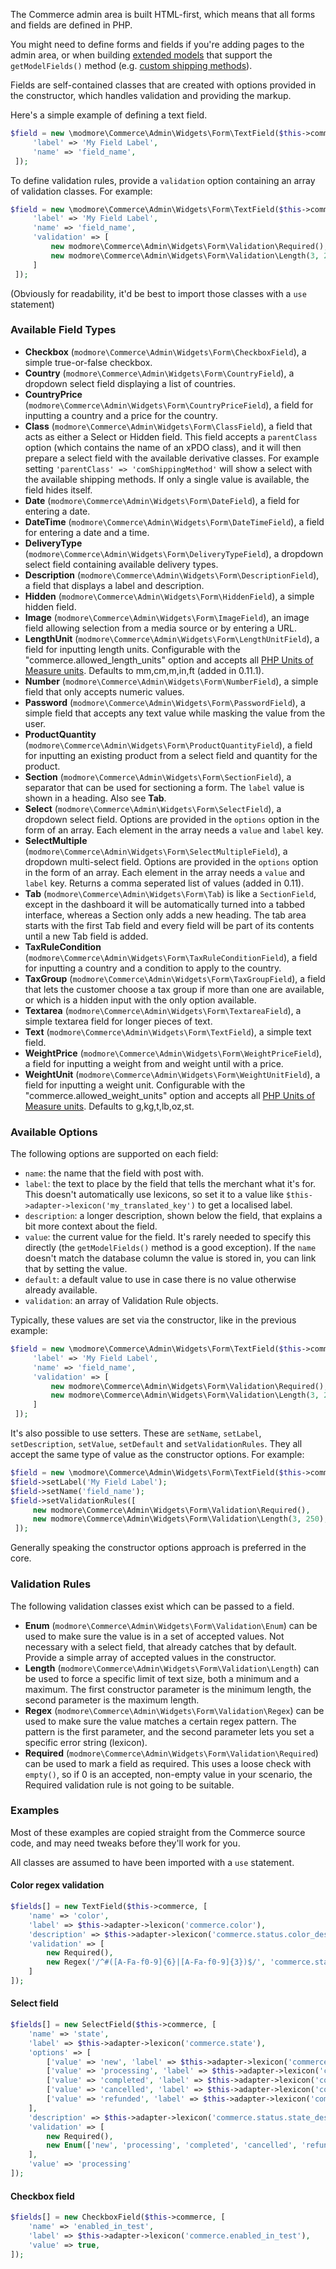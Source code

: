 The Commerce admin area is built HTML-first, which means that all forms and fields are defined in PHP.

You might need to define forms and fields if you're adding pages to the admin area, or when building [extended models](../Extended_Models) that support the `getModelFields()` method (e.g. [custom shipping methods](../Custom_Shipping_Methods)).

Fields are self-contained classes that are created with options provided in the constructor, which handles validation and providing the markup. 

Here's a simple example of defining a text field. 

````php
$field = new \modmore\Commerce\Admin\Widgets\Form\TextField($this->commerce, [
     'label' => 'My Field Label',
     'name' => 'field_name',
 ]);
````

To define validation rules, provide a `validation` option containing an array of validation classes. For example:


````php
$field = new \modmore\Commerce\Admin\Widgets\Form\TextField($this->commerce, [
     'label' => 'My Field Label',
     'name' => 'field_name',
     'validation' => [
         new modmore\Commerce\Admin\Widgets\Form\Validation\Required(),
         new modmore\Commerce\Admin\Widgets\Form\Validation\Length(3, 250),
     ]
 ]);
````

(Obviously for readability, it'd be best to import those classes with a `use` statement)

### Available Field Types

- **Checkbox** (`modmore\Commerce\Admin\Widgets\Form\CheckboxField`), a simple true-or-false checkbox. 
- **Country** (`modmore\Commerce\Admin\Widgets\Form\CountryField`), a dropdown select field displaying a list of countries.
- **CountryPrice** (`modmore\Commerce\Admin\Widgets\Form\CountryPriceField`), a field for inputting a country and a price for the country.
- **Class** (`modmore\Commerce\Admin\Widgets\Form\ClassField`), a field that acts as either a Select or Hidden field. This field accepts a `parentClass` option (which contains the name of an xPDO class), and it will then prepare a select field with the available derivative classes. For example setting `'parentClass' => 'comShippingMethod'` will show a select with the available shipping methods. If only a single value is available, the field hides itself.
- **Date** (`modmore\Commerce\Admin\Widgets\Form\DateField`), a field for entering a date.
- **DateTime** (`modmore\Commerce\Admin\Widgets\Form\DateTimeField`), a field for entering a date and a time.
- **DeliveryType** (`modmore\Commerce\Admin\Widgets\Form\DeliveryTypeField`), a dropdown select field containing available delivery types.
- **Description** (`modmore\Commerce\Admin\Widgets\Form\DescriptionField`), a field that displays a label and description.
- **Hidden** (`modmore\Commerce\Admin\Widgets\Form\HiddenField`), a simple hidden field.
- **Image** (`modmore\Commerce\Admin\Widgets\Form\ImageField`), an image field allowing selection from a media source or by entering a URL.
- **LengthUnit** (`modmore\Commerce\Admin\Widgets\Form\LengthUnitField`), a field for inputting length units. Configurable with the "commerce.allowed_length_units" option and accepts all [PHP Units of Measure units](https://github.com/PhpUnitsOfMeasure/php-units-of-measure/blob/master/source/PhysicalQuantity/Length.php). Defaults to mm,cm,m,in,ft (added in 0.11.1).
- **Number** (`modmore\Commerce\Admin\Widgets\Form\NumberField`), a simple field that only accepts numeric values. 
- **Password** (`modmore\Commerce\Admin\Widgets\Form\PasswordField`), a simple field that accepts any text value while masking the value from the user.
- **ProductQuantity** (`modmore\Commerce\Admin\Widgets\Form\ProductQuantityField`), a field for inputting an existing product from a select field and quantity for the product.
- **Section** (`modmore\Commerce\Admin\Widgets\Form\SectionField`), a separator that can be used for sectioning a form. The `label` value is shown in a heading. Also see **Tab**.
- **Select** (`modmore\Commerce\Admin\Widgets\Form\SelectField`), a dropdown select field. Options are provided in the `options` option in the form of an array. Each element in the array needs a `value` and `label` key.
- **SelectMultiple** (`modmore\Commerce\Admin\Widgets\Form\SelectMultipleField`), a dropdown multi-select field. Options are provided in the `options` option in the form of an array. Each element in the array needs a `value` and `label` key. Returns a comma seperated list of values (added in 0.11).
- **Tab** (`modmore\Commerce\Admin\Widgets\Form\Tab`) is like a `SectionField`, except in the dashboard it will be automatically turned into a tabbed interface, whereas a Section only adds a new heading. The tab area starts with the first Tab field and every field will be part of its contents until a new Tab field is added.  
- **TaxRuleCondition** (`modmore\Commerce\Admin\Widgets\Form\TaxRuleConditionField`), a field for inputting a country and a condition to apply to the country.
- **TaxGroup** (`modmore\Commerce\Admin\Widgets\Form\TaxGroupField`), a field that lets the customer choose a tax group if more than one are available, or which is a hidden input with the only option available.
- **Textarea** (`modmore\Commerce\Admin\Widgets\Form\TextareaField`), a simple textarea field for longer pieces of text.
- **Text** (`modmore\Commerce\Admin\Widgets\Form\TextField`), a simple text field.
- **WeightPrice** (`modmore\Commerce\Admin\Widgets\Form\WeightPriceField`), a field for inputting a weight from and weight until with a price.
- **WeightUnit** (`modmore\Commerce\Admin\Widgets\Form\WeightUnitField`), a field for inputting a weight unit. Configurable with the "commerce.allowed_weight_units" option and accepts all [PHP Units of Measure units](https://github.com/PhpUnitsOfMeasure/php-units-of-measure/blob/master/source/PhysicalQuantity/Mass.php). Defaults to g,kg,t,lb,oz,st.

### Available Options

The following options are supported on each field:

- `name`: the name that the field with post with.
- `label`: the text to place by the field that tells the merchant what it's for. This doesn't automatically use lexicons, so set it to a value like `$this->adapter->lexicon('my_translated_key')` to get a localised label.
- `description`: a longer description, shown below the field, that explains a bit more context about the field.
- `value`: the current value for the field. It's rarely needed to specify this directly (the `getModelFields()` method is a good exception). If the `name` doesn't match the database column the value is stored in, you can link that by setting the value. 
- `default`: a default value to use in case there is no value otherwise already available.
- `validation`: an array of Validation Rule objects. 

Typically, these values are set via the constructor, like in the previous example:


````php
$field = new \modmore\Commerce\Admin\Widgets\Form\TextField($this->commerce, [
     'label' => 'My Field Label',
     'name' => 'field_name',
     'validation' => [
         new modmore\Commerce\Admin\Widgets\Form\Validation\Required(),
         new modmore\Commerce\Admin\Widgets\Form\Validation\Length(3, 250),
     ]
 ]);
````

It's also possible to use setters. These are `setName`, `setLabel`, `setDescription`, `setValue`, `setDefault` and `setValidationRules`. They all accept the same type of value as the constructor options. For example:


````php
$field = new \modmore\Commerce\Admin\Widgets\Form\TextField($this->commerce, []);
$field->setLabel('My Field Label');
$field->setName('field_name');
$field->setValidationRules([
     new modmore\Commerce\Admin\Widgets\Form\Validation\Required(),
     new modmore\Commerce\Admin\Widgets\Form\Validation\Length(3, 250),
 ]);
````

Generally speaking the constructor options approach is preferred in the core.

### Validation Rules

The following validation classes exist which can be passed to a field.

- **Enum** (`modmore\Commerce\Admin\Widgets\Form\Validation\Enum`) can be used to make sure the value is in a set of accepted values. Not necessary with a select field, that already catches that by default. Provide a simple array of accepted values in the constructor.
- **Length** (`modmore\Commerce\Admin\Widgets\Form\Validation\Length`) can be used to force a specific limit of text size, both a minimum and a maximum. The first constructor parameter is the minimum length, the second parameter is the maximum length. 
- **Regex** (`modmore\Commerce\Admin\Widgets\Form\Validation\Regex`) can be used to make sure the value matches a certain regex pattern. The pattern is the first parameter, and the second parameter lets you set a specific error string (lexicon).  
- **Required** (`modmore\Commerce\Admin\Widgets\Form\Validation\Required`) can be used to mark a field as required. This uses a loose check with `empty()`, so if 0 is an accepted, non-empty value in your scenario, the Required validation rule is not going to be suitable.

### Examples

Most of these examples are copied straight from the Commerce source code, and may need tweaks before they'll work for you.

All classes are assumed to have been imported with a `use` statement.

#### Color regex validation

````php
$fields[] = new TextField($this->commerce, [
    'name' => 'color',
    'label' => $this->adapter->lexicon('commerce.color'),
    'description' => $this->adapter->lexicon('commerce.status.color_description'),
    'validation' => [
        new Required(),
        new Regex('/^#([A-Fa-f0-9]{6}|[A-Fa-f0-9]{3})$/', 'commerce.status.color_error'),
    ]
]);
````

#### Select field

```` php
$fields[] = new SelectField($this->commerce, [
    'name' => 'state',
    'label' => $this->adapter->lexicon('commerce.state'),
    'options' => [
        ['value' => 'new', 'label' => $this->adapter->lexicon('commerce.state_new')],
        ['value' => 'processing', 'label' => $this->adapter->lexicon('commerce.state_processing')],
        ['value' => 'completed', 'label' => $this->adapter->lexicon('commerce.state_completed')],
        ['value' => 'cancelled', 'label' => $this->adapter->lexicon('commerce.state_cancelled')],
        ['value' => 'refunded', 'label' => $this->adapter->lexicon('commerce.state_refunded')],
    ],
    'description' => $this->adapter->lexicon('commerce.status.state_description'),
    'validation' => [
        new Required(),
        new Enum(['new', 'processing', 'completed', 'cancelled', 'refunded']),
    ],
    'value' => 'processing'
]);
````

#### Checkbox field

```` php
$fields[] = new CheckboxField($this->commerce, [
    'name' => 'enabled_in_test',
    'label' => $this->adapter->lexicon('commerce.enabled_in_test'),
    'value' => true,
]);
````
